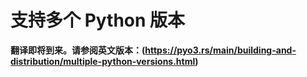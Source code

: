 # 支持多个 Python 版本

**翻译即将到来。请参阅英文版本：(https://pyo3.rs/main/building-and-distribution/multiple-python-versions.html)**

<!-- 即将补充翻译内容 -->
